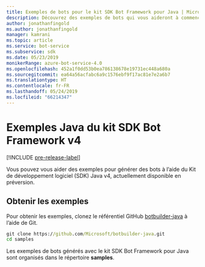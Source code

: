 ```yaml
---
title: Exemples de bots pour le kit SDK Bot Framework pour Java | Microsoft Docs
description: Découvrez des exemples de bots qui vous aideront à commencer à développer vos bots à l’aide du kit SDK Bot Framework pour Java.
author: jonathanfingold
ms.author: jonathanfingold
manager: kamrani
ms.topic: article
ms.service: bot-service
ms.subservice: sdk
ms.date: 05/23/2019
monikerRange: azure-bot-service-4.0
ms.openlocfilehash: 452a1f0dd53b0ea786138678e19731ec448a680a
ms.sourcegitcommit: ea64a56acfabc6a9c1576ebf9f17ac81e7e2a6b7
ms.translationtype: HT
ms.contentlocale: fr-FR
ms.lasthandoff: 05/24/2019
ms.locfileid: "66214347"
---
```

# <a name="bot-framework-sdk-v4-java-samples"></a>Exemples Java du kit SDK Bot Framework v4
[!INCLUDE [pre-release-label](../includes/pre-release-label.md)]

Vous pouvez vous aider des exemples pour générer des bots à l’aide du Kit de développement logiciel (SDK) Java v4, actuellement disponible en préversion.

## <a name="get-the-samples"></a>Obtenir les exemples
Pour obtenir les exemples, clonez le référentiel GitHub [botbuilder-java](https://github.com/Microsoft/botbuilder-java) à l’aide de Git.

```cmd
git clone https://github.com/Microsoft/botbuilder-java.git
cd samples
```
Les exemples de bots générés avec le kit SDK Bot Framework pour Java sont organisés dans le répertoire **samples**.
